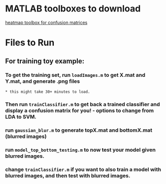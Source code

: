 # MATLAB toolboxes to download
[heatmap toolbox for confusion matrices](https://www.mathworks.com/matlabcentral/fileexchange/24253-customizable-heat-maps)


# Files to Run 

## For training toy example: 
### To get the training set, run `loadImages.m` to get X.mat and Y.mat, and generate .png files 
	* this might take 30+ minutes to load. 
### Then run `trainClassifier.m` to get back a trained classifier and display a confusion matrix for you! - options to change from LDA to SVM. 

### run `gaussian_blur.m` to generate topX.mat and bottomX.mat (blurred images)
### run `model_top_bottom_testing.m` to now test your model given blurred images.

### change `trainClassifier.m` if you want to also train a model with blurred images, and then test with blurred images. 
